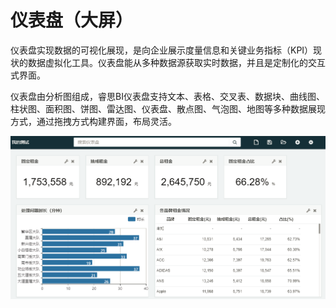 # 仪表盘（大屏）

仪表盘实现数据的可视化展现，是向企业展示度量信息和关键业务指标（KPI）现状的数据虚拟化工具。仪表盘能从多种数据源获取实时数据，并且是定制化的交互式界面。

仪表盘由分析图组成，睿思BI仪表盘支持文本、表格、交叉表、数据块、曲线图、柱状图、面积图、饼图、雷达图、仪表盘、散点图、气泡图、地图等多种数据展现方式，通过拖拽方式构建界面，布局灵活。

![](/assets/import777.png)

